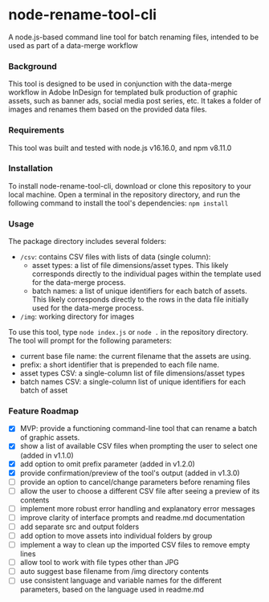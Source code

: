# node-rename-tool-cli

A node.js-based command line tool for batch renaming files, intended to be used as part of a data-merge workflow

### Background

This tool is designed to be used in conjunction with the data-merge workflow in Adobe InDesign for templated bulk production of graphic assets, such as banner ads, social media post series, etc. It takes a folder of images and renames them based on the provided data files.

### Requirements

This tool was built and tested with node.js v16.16.0, and npm v8.11.0

### Installation

To install node-rename-tool-cli, download or clone this repository to your local machine. Open a terminal in the repository directory, and run the following command to install the tool's dependencies:
`npm install`

### Usage

The package directory includes several folders:

- `/csv`: contains CSV files with lists of data (single column):
  - asset types: a list of file dimensions/asset types. This likely corresponds directly to the individual pages within the template used for the data-merge process.
  - batch names: a list of unique identifiers for each batch of assets. This likely corresponds directly to the rows in the data file initially used for the data-merge process.
- `/img`: working directory for images

To use this tool, type `node index.js` or `node .` in the repository directory.
The tool will prompt for the following parameters:

- current base file name: the current filename that the assets are using.
- prefix: a short identifier that is prepended to each file name.
- asset types CSV: a single-column list of file dimensions/asset types
- batch names CSV: a single-column list of unique identifiers for each batch of asset

### Feature Roadmap

- [x] MVP: provide a functioning command-line tool that can rename a batch of graphic assets.
- [x] show a list of available CSV files when prompting the user to select one (added in v1.1.0)
- [x] add option to omit prefix parameter (added in v1.2.0)
- [x] provide confirmation/preview of the tool's output (added in v1.3.0)
- [ ] provide an option to cancel/change parameters before renaming files
- [ ] allow the user to choose a different CSV file after seeing a preview of its contents
- [ ] implement more robust error handling and explanatory error messages
- [ ] improve clarity of interface prompts and readme.md documentation
- [ ] add separate src and output folders
- [ ] add option to move assets into individual folders by group
- [ ] implement a way to clean up the imported CSV files to remove empty lines
- [ ] allow tool to work with file types other than JPG
- [ ] auto suggest base filename from /img directory contents
- [ ] use consistent language and variable names for the different parameters, based on the language used in readme.md
